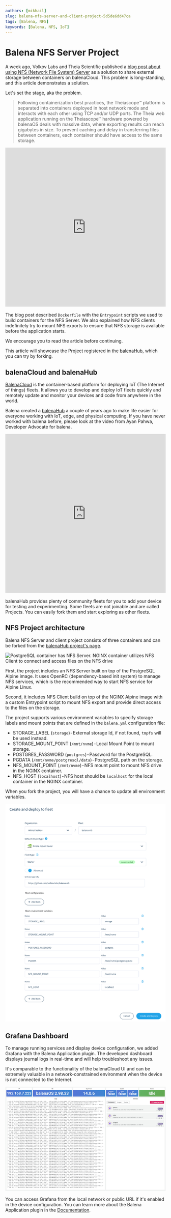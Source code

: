 ```yaml
---
authors: [mikhail]
slug: balena-nfs-server-and-client-project-5d5de6dd47ca
tags: [Balena, NFS]
keywords: [Balena, NFS, IoT]
---
```


# Balena NFS Server Project

A week ago, Volkov Labs and Theia Scientific published a [blog post about using NFS (Network File System) Server](https://www.balena.io/blog/using-nfs-server-to-share-external-storage-between-containers-balena/) as a solution to share external storage between containers on balenaCloud. This problem is long-standing, and this article demonstrates a solution.

<!--truncate-->

Let's set the stage, aka the problem.

> Following containerization best practices, the Theiascope™ platform is separated into containers deployed in host network mode and interacts with each other using TCP and/or UDP ports. The Theia web application running on the Theiascope™ hardware powered by balenaOS deals with massive data, where exporting results can reach gigabytes in size. To prevent caching and delay in transferring files between containers, each container should have access to the same storage.

<iframe width="100%" height="500" src="https://www.youtube.com/embed/_kyNSLeAT84" title="Using Network File System (NFS) in Balena | Share external storage between containers" frameborder="0" allow="accelerometer; autoplay; clipboard-write; encrypted-media; gyroscope; picture-in-picture" allowfullscreen></iframe>

The blog post described `Dockerfile` with the `Entrypoint` scripts we used to build containers for the NFS Server. We also explained how NFS clients indefinitely try to mount NFS exports to ensure that NFS storage is available before the application starts.

We encourage you to read the article before continuing.

This article will showcase the Project registered in the [balenaHub](https://hub.balena.io/organizations/volkovlabs/projects/balena-nfs), which you can try by forking.

## balenaCloud and balenaHub

[BalenaCloud](https://www.balena.io/cloud/) is the container-based platform for deploying IoT (The Internet of things) fleets. It allows you to develop and deploy IoT fleets quickly and remotely update and monitor your devices and code from anywhere in the world.

Balena created a [balenaHub](https://hub.balena.io) a couple of years ago to make life easier for everyone working with IoT, edge, and physical computing. If you have never worked with balena before, please look at the video from Ayan Pahwa, Developer Advocate for balena.

<iframe width="100%" height="500" src="https://www.youtube.com/embed/1B2gyBSuvlE" title="Getting started with balena - add your first device to balenaCloud" frameborder="0" allow="accelerometer; autoplay; clipboard-write; encrypted-media; gyroscope; picture-in-picture" allowfullscreen></iframe>

balenaHub provides plenty of community fleets for you to add your device for testing and experimenting. Some fleets are not joinable and are called Projects. You can easily fork them and start exploring as other fleets.

## NFS Project architecture

Balena NFS Server and client project consists of three containers and can be forked from the [balenaHub project's page](https://hub.balena.io/organizations/volkovlabs/projects/balena-nfs).

![PostgreSQL container has NFS Server. NGINX container utilizes NFS Client to connect and access files on the NFS drive](https://raw.githubusercontent.com/volkovlabs/balena-nfs/main/img/balena-nfs.png)

First, the project includes an NFS Server built on top of the PostgreSQL Alpine image. It uses OpenRC (dependency-based init system) to manage NFS services, which is the recommended way to start NFS service for Alpine Linux.

Second, it includes NFS Client build on top of the NGINX Alpine image with a custom Entrypoint script to mount NFS export and provide direct access to the files on the storage.

The project supports various environment variables to specify storage labels and mount points that are defined in the `balena.yml` configuration file:

- STORAGE_LABEL (`storage`) - External storage Id, if not found, `tmpfs` will be used instead.
- STORAGE_MOUNT_POINT (`/mnt/nvme`) - Local Mount Point to mount storage.
- POSTGRES_PASSWORD (`postgres`) - Password for the PostgreSQL.
- PGDATA (`/mnt/nvme/postgresql/data`) - PostgreSQL path on the storage.
- NFS_MOUNT_POINT (`/mnt/nvme`) - NFS mount point to mount NFS drive in the NGINX container.
- NFS_HOST (`localhost`) - NFS host should be `localhost` for the local container in the NGINX container.

When you fork the project, you will have a chance to update all environment variables.

![You can override provided environment variables according to your setup](fleet.png)

## Grafana Dashboard

To manage running services and display device configuration, we added Grafana with the Balena Application plugin. The developed dashboard displays journal logs in real-time and will help troubleshoot any issues.

It's comparable to the functionality of the balenaCloud UI and can be extremely valuable in a network-constrained environment when the device is not connected to the Internet.

![Grafana dashboard allows managing running services and displaying device configuration](dashboard.png)

You can access Grafana from the local network or public URL if it's enabled in the device configuration. You can learn more about the Balena Application plugin in the [Documentation](/plugins/volkovlabs-balena-app).
